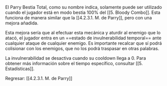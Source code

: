 
El Parry Bestia Total, como su nombre indica, solamente puede ser utilizado cuando el jugador está en modo bestia 100% del [[5. Bloody Combo]]. Esta funciona de manera similar que la [[4.2.3.1. M. de Parry]], pero con una mejora añadida.

Esta mejora sería que al efectuar esta mecánica y aturdir al enemigo que lo atacó, el jugador entra en un ==estado de invulnerabilidad temporal== ante cualquier ataque de cualquier enemigo. Es importante recalcar que sí podrá colisionar con los enemigos, que no los podrá traspasar en otras palabras.

La invulnerabilidad se desactiva cuando su cooldown llega a 0. Para obtener más información sobre el tiempo específico, consultar [[5. Estadísticas]].


Regresar: [[4.2.3.1. M. de Parry]]